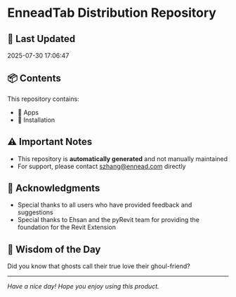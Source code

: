 # EnneadTab Distribution Repository

## 📅 Last Updated
2025-07-30 17:06:47



## 📦 Contents
This repository contains:
- 📂 Apps
- 📂 Installation

## ⚠️ Important Notes
- This repository is **automatically generated** and not manually maintained
- For support, please contact szhang@ennead.com directly

## 🙏 Acknowledgments
- Special thanks to all users who have provided feedback and suggestions
- Special thanks to Ehsan and the pyRevit team for providing the foundation for the Revit Extension

## 💭 Wisdom of the Day
Did you know that ghosts call their true love their ghoul-friend?

---
*Have a nice day! Hope you enjoy using this product.*

